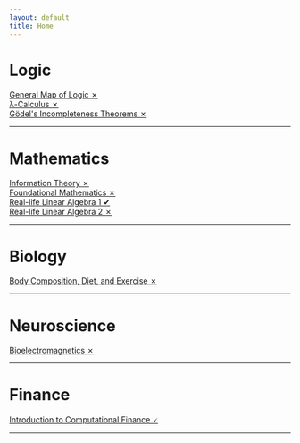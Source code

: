 ```yaml
---
layout: default
title: Home
---
```


# [](#header-1)Logic
[General Map of Logic ✗](real-life-linear-algebra/index)    
[λ-Calculus ✗](real-life-linear-algebra/index)    
[Gödel's Incompleteness Theorems ✗](real-life-linear-algebra/index)    
* * *

# [](#header-1)Mathematics
[Information Theory ✗](real-life-linear-algebra/index)    
[Foundational Mathematics ✗]()    
[Real-life Linear Algebra 1 ✔](real-life-linear-algebra/index)    
[Real-life Linear Algebra 2 ✗](real-life-linear-algebra/index)    
* * *
# [](#header-1)Biology
[Body Composition, Diet, and Exercise ✗]()
* * *

# [](#header-1)Neuroscience
[Bioelectromagnetics ✗]()    
* * *


# [](#header-1)Finance
[Introduction to Computational Finance 🗸](computational-finance/index)
* * *